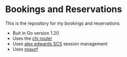 # Bookings and Reservations

This is the repository for my bookings and reservations

- Buit in Go version 1.20
- Uses the [chi router](https://github.com/go-chi/chi/)
- Uses [alex edwards SCS](https://github.com/alexedwards/scs/) session management
- Uses [nosurf](https://github.com/justinas/nosurf)
